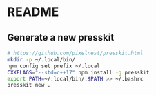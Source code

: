 # README

## Generate a new presskit

```bash
# https://github.com/pixelnest/presskit.html
mkdir -p ~/.local/bin/
npm config set prefix ~/.local
CXXFLAGS="--std=c++17" npm install -g presskit
export PATH=~/.local/bin/:$PATH >> ~/.bashrc
presskit new .
```